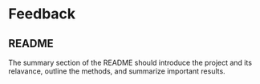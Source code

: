 Feedback
================

## README

The summary section of the README should introduce the project and its
relavance, outline the methods, and summarize important results.

